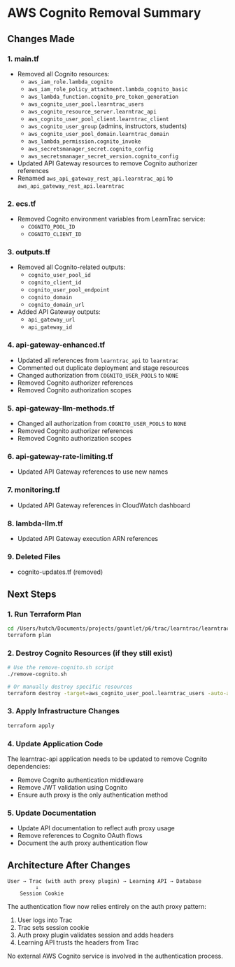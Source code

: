 # AWS Cognito Removal Summary

## Changes Made

### 1. main.tf
- Removed all Cognito resources:
  - `aws_iam_role.lambda_cognito`
  - `aws_iam_role_policy_attachment.lambda_cognito_basic`
  - `aws_lambda_function.cognito_pre_token_generation`
  - `aws_cognito_user_pool.learntrac_users`
  - `aws_cognito_resource_server.learntrac_api`
  - `aws_cognito_user_pool_client.learntrac_client`
  - `aws_cognito_user_group` (admins, instructors, students)
  - `aws_cognito_user_pool_domain.learntrac_domain`
  - `aws_lambda_permission.cognito_invoke`
  - `aws_secretsmanager_secret.cognito_config`
  - `aws_secretsmanager_secret_version.cognito_config`
- Updated API Gateway resources to remove Cognito authorizer references
- Renamed `aws_api_gateway_rest_api.learntrac_api` to `aws_api_gateway_rest_api.learntrac`

### 2. ecs.tf
- Removed Cognito environment variables from LearnTrac service:
  - `COGNITO_POOL_ID`
  - `COGNITO_CLIENT_ID`

### 3. outputs.tf
- Removed all Cognito-related outputs:
  - `cognito_user_pool_id`
  - `cognito_client_id`
  - `cognito_user_pool_endpoint`
  - `cognito_domain`
  - `cognito_domain_url`
- Added API Gateway outputs:
  - `api_gateway_url`
  - `api_gateway_id`

### 4. api-gateway-enhanced.tf
- Updated all references from `learntrac_api` to `learntrac`
- Commented out duplicate deployment and stage resources
- Changed authorization from `COGNITO_USER_POOLS` to `NONE`
- Removed Cognito authorizer references
- Removed Cognito authorization scopes

### 5. api-gateway-llm-methods.tf
- Changed all authorization from `COGNITO_USER_POOLS` to `NONE`
- Removed Cognito authorizer references
- Removed Cognito authorization scopes

### 6. api-gateway-rate-limiting.tf
- Updated API Gateway references to use new names

### 7. monitoring.tf
- Updated API Gateway references in CloudWatch dashboard

### 8. lambda-llm.tf
- Updated API Gateway execution ARN references

### 9. Deleted Files
- cognito-updates.tf (removed)

## Next Steps

### 1. Run Terraform Plan
```bash
cd /Users/hutch/Documents/projects/gauntlet/p6/trac/learntrac/learntrac-infrastructure
terraform plan
```

### 2. Destroy Cognito Resources (if they still exist)
```bash
# Use the remove-cognito.sh script
./remove-cognito.sh

# Or manually destroy specific resources
terraform destroy -target=aws_cognito_user_pool.learntrac_users -auto-approve
```

### 3. Apply Infrastructure Changes
```bash
terraform apply
```

### 4. Update Application Code
The learntrac-api application needs to be updated to remove Cognito dependencies:
- Remove Cognito authentication middleware
- Remove JWT validation using Cognito
- Ensure auth proxy is the only authentication method

### 5. Update Documentation
- Update API documentation to reflect auth proxy usage
- Remove references to Cognito OAuth flows
- Document the auth proxy authentication flow

## Architecture After Changes

```
User → Trac (with auth proxy plugin) → Learning API → Database
         ↓
    Session Cookie
```

The authentication flow now relies entirely on the auth proxy pattern:
1. User logs into Trac
2. Trac sets session cookie
3. Auth proxy plugin validates session and adds headers
4. Learning API trusts the headers from Trac

No external AWS Cognito service is involved in the authentication process.